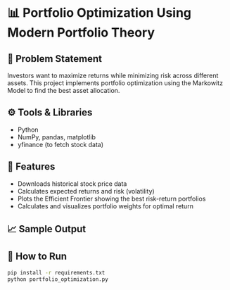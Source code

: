 # 📊 Portfolio Optimization Using Modern Portfolio Theory

## 🧠 Problem Statement
Investors want to maximize returns while minimizing risk across different assets. This project implements portfolio optimization using the Markowitz Model to find the best asset allocation.

## ⚙️ Tools & Libraries
- Python
- NumPy, pandas, matplotlib
- yfinance (to fetch stock data)

## 🔧 Features
- Downloads historical stock price data
- Calculates expected returns and risk (volatility)
- Plots the Efficient Frontier showing the best risk-return portfolios
- Calculates and visualizes portfolio weights for optimal return

## 📈 Sample Output


## 🚀 How to Run
```bash
pip install -r requirements.txt
python portfolio_optimization.py
